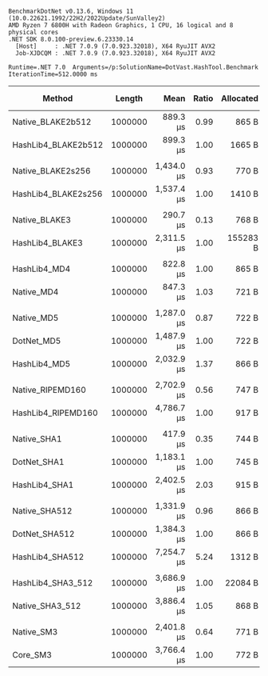 ```

BenchmarkDotNet v0.13.6, Windows 11 (10.0.22621.1992/22H2/2022Update/SunValley2)
AMD Ryzen 7 6800H with Radeon Graphics, 1 CPU, 16 logical and 8 physical cores
.NET SDK 8.0.100-preview.6.23330.14
  [Host]     : .NET 7.0.9 (7.0.923.32018), X64 RyuJIT AVX2
  Job-XJDCQM : .NET 7.0.9 (7.0.923.32018), X64 RyuJIT AVX2

Runtime=.NET 7.0  Arguments=/p:SolutionName=DotVast.HashTool.Benchmark  IterationTime=512.0000 ms  

```
|              Method |  Length |       Mean | Ratio | Allocated | Alloc Ratio |
|-------------------- |-------- |-----------:|------:|----------:|------------:|
|   Native_BLAKE2b512 | 1000000 |   889.3 μs |  0.99 |     865 B |        0.52 |
| HashLib4_BLAKE2b512 | 1000000 |   899.3 μs |  1.00 |    1665 B |        1.00 |
|                     |         |            |       |           |             |
|   Native_BLAKE2s256 | 1000000 | 1,434.0 μs |  0.93 |     770 B |        0.55 |
| HashLib4_BLAKE2s256 | 1000000 | 1,537.4 μs |  1.00 |    1410 B |        1.00 |
|                     |         |            |       |           |             |
|       Native_BLAKE3 | 1000000 |   290.7 μs |  0.13 |     768 B |       0.005 |
|     HashLib4_BLAKE3 | 1000000 | 2,311.5 μs |  1.00 |  155283 B |       1.000 |
|                     |         |            |       |           |             |
|        HashLib4_MD4 | 1000000 |   822.8 μs |  1.00 |     865 B |        1.00 |
|          Native_MD4 | 1000000 |   847.3 μs |  1.03 |     721 B |        0.83 |
|                     |         |            |       |           |             |
|          Native_MD5 | 1000000 | 1,287.0 μs |  0.87 |     722 B |        1.00 |
|          DotNet_MD5 | 1000000 | 1,487.9 μs |  1.00 |     722 B |        1.00 |
|        HashLib4_MD5 | 1000000 | 2,032.9 μs |  1.37 |     866 B |        1.20 |
|                     |         |            |       |           |             |
|    Native_RIPEMD160 | 1000000 | 2,702.9 μs |  0.56 |     747 B |        0.81 |
|  HashLib4_RIPEMD160 | 1000000 | 4,786.7 μs |  1.00 |     917 B |        1.00 |
|                     |         |            |       |           |             |
|         Native_SHA1 | 1000000 |   417.9 μs |  0.35 |     744 B |        1.00 |
|         DotNet_SHA1 | 1000000 | 1,183.1 μs |  1.00 |     745 B |        1.00 |
|       HashLib4_SHA1 | 1000000 | 2,402.5 μs |  2.03 |     915 B |        1.23 |
|                     |         |            |       |           |             |
|       Native_SHA512 | 1000000 | 1,331.9 μs |  0.96 |     866 B |        1.00 |
|       DotNet_SHA512 | 1000000 | 1,384.3 μs |  1.00 |     866 B |        1.00 |
|     HashLib4_SHA512 | 1000000 | 7,254.7 μs |  5.24 |    1312 B |        1.52 |
|                     |         |            |       |           |             |
|   HashLib4_SHA3_512 | 1000000 | 3,686.9 μs |  1.00 |   22084 B |        1.00 |
|     Native_SHA3_512 | 1000000 | 3,886.4 μs |  1.05 |     868 B |        0.04 |
|                     |         |            |       |           |             |
|          Native_SM3 | 1000000 | 2,401.8 μs |  0.64 |     771 B |        1.00 |
|            Core_SM3 | 1000000 | 3,766.4 μs |  1.00 |     772 B |        1.00 |
